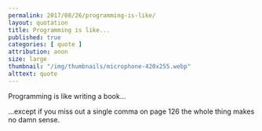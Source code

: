 ```yaml
---
permalink: 2017/08/26/programming-is-like/
layout: quotation
title: Programming is like...
published: true
categories: [ quote ]
attribution: anon
size: large
thumbnail: "/img/thumbnails/microphone-420x255.webp"
alttext: quote
---
```


Programming is like writing a book...

...except if you miss out a single comma on page 126 the whole thing makes no damn sense.
